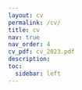 ```yaml
---
layout: cv
permalink: /cv/
title: cv
nav: true
nav_order: 4
cv_pdf: cv_2023.pdf
description: 
toc:
  sidebar: left
---
```

